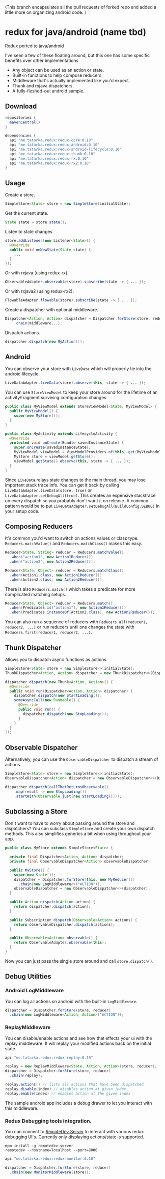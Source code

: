 (This branch encapsulates all the pull requests of forked repo and added a little more on organizing android code. )


# redux for java/android (name tbd)
Redux ported to java/android

I've seen a few of these floating around, but this one has some specific benefits over other
implementations.
* Any object can be used as an action or state.
* Built-in functions to help compose reducers
* Middleware that's actually implemented like you'd expect.
* Thunk and rxjava dispatchers.
* A fully-fleshed-out android sample.

## Download

```groovy
repositories {
  mavenCentral()
}

dependencies {
  api "me.tatarka.redux:redux-core:0.10"
  api "me.tatarka.redux:redux-android:0.10"
  api "me.tatarka.redux:redux-android-lifecycle:0.10"
  api "me.tatarka.redux:redux-thunk:0.10"
  api "me.tatarka.redux:redux-rx:0.10"
  api "me.tatarka.redux:redux-rx2:0.10"
}
```

## Usage

Create a store.
```java
SimpleStore<State> store = new SimpleStore(initialState);
```

Get the current state.
```java
State state = store.state();
```

Listen to state changes.
```java
store.addListener(new Listener<State>() {
  @Override
  public void onNewState(State state) {
    ...
  }
});
```

Or with rxjava (using redux-rx).
```java
ObservableAdapter.observable(store).subscribe(state -> { ... });
```

Or with rxjava2 (using redux-rx2).
```java
FlowableAdapter.flowable(store).subscribe(state -> { ... });
```

Create a dispatcher with optional middleware.
```java
Dispatcher<Action, Action> dispatcher = Dispatcher.forStore(store, reducer)
    .chain(middleware...);
```

Dispatch actions.
```java
dispatcher.dispatch(new MyAction());
```

## Android

You can observe your store with `LiveData` which will properly tie into the android lifecycle.
```java
LiveDataAdapter.liveData(store).observe(this, state -> { ... });
```

You can use `StoreViewModel` to keep your store around for the lifetime of an activity/fragment
surviving configuration changes.
```java
public class MyViewModel extends StoreViewModel<State, MyViewModel> {
  public MyViewModel() {
    super(new MyStore());
  }
}
```

```java
public class MyActivity extends LifecycleActivity {
  @Override
  protected void onCreate(Bundle savedInstanceState) {
    super.onCreate(savedInstanceState);
    MyViewModel viewModel = ViewModelProviders.of(this).get(MyViewModel.class);
    MyStore store = viewModel.getStore();
    viewModel.getState().observe(this, state -> { ... });
  }
}
```

Since `LiveData` relays state changes to the main thread, you may lose important stack trace info.
You can get it back by calling `LiveDataAdapter.liveData(store, true)` or
`LiveDataAdapter.setDebugAll(true)`. This creates an expensive stacktrace on every dispatch so you
probably don't want it on release. A common pattern would be to put
`LiveDataAdapter.setDebugAll(BuildConfig.DEBUG)` in your setup code.

## Composing Reducers

It's common you'd want to switch on actions values or class type. `Reducers.matchValue()` and
`Reducers.matchClass()` makes this easy.
```java
Reducer<State, String> reducer = Reducers.matchValue()
  .when("action1", new Action1Reducer())
  .when("action2", new Action2Reducer());

Reducer<State, Object> reducer = Reducers.matchClass()
  .when(Action1.class, new Action1Reducer())
  .when(Action2.class, new Action2Reducer());
```

There is also `Reducers.match()` which takes a predicate for more complicated matching setups.
```java
Reducer<State, Object> reducer = Reducers.match()
  .when(Predicates.is("action1"), new Action1Reducer())
  .when(Predicates.instanceOf(Action2.class), new Action2Reducer());
```

You can also run a sequence of reducers with `Reducers.all(reducer1, reducer2, ...)` or run reducers
until one changes the state with `Reducers.first(reducer1, reducer2, ...)`.

## Thunk Dispatcher

Allows you to dispatch async functions as actions.

```java
SimpleStore<State> store = new SimpleStore<>(initialState);
ThunkDispatcher<Action, Action> dispatcher = new ThunkDispatcher<>(Dispatcher.forStore(store, reducer));

dispatcher.dispatch(new Thunk<Action, Action>() {
  @Override
  public void run(Dispatcher<Action, Action> dispatcher) {
    dispatcher.dispatch(new StartLoading());
    someAsyncCall(new Runnable() {
      @Override
      public void run() {
        dispatcher.dispatch(new StopLoading());
      }
    }
  }
});
```

## Observable Dispatcher

Alternatively, you can use the `ObservableDispatcher` to dispatch a stream of actions.

```java
SimpleStore<State> store = new SimpleStore<>(initialState);
ObservableDispatcher<Action> dispatcher = new ObservableDispatcher<>(Dispatcher.forStore(store, reducer));

dispatcher.dispatch(callThatReturnsObservable()
    .map(result -> new StopLoading())
    .startWith(Observable.just(new StartLoading())));
```

## Subclassing a Store

Don't want to have to worry about passing around the store and dispatchers? You can subclass
`SimpleStore` and create your own dispatch methods. This also simplifies generics a bit when using
throughout your app.

```java
public class MyStore extends SimpleStore<State> {

  private final Dispatcher<Action, Action> dispatcher;
  private final ObservableDispatcher<Action> observableDispatcher;

  public MyStore() {
    super(new State());
    dispatcher = Dispatcher.forStore(this, new MyReducer())
      .chain(new LogMiddleware<>("ACTION"));
    observableDispatcher = new ObservableDispatcher<>(dispatcher);
  }

  public Action dispatch(Action action) {
    return dispatcher.dispatch(action);
  }

  public Subscription dispatch(Observable<Action> actions) {
    return observableDispatcher.dispatch(actions);
  }

  public Observable<Action> observable() {
    return ObservableAdapter.observable(this);
  }
}
```

Now you can just pass the single store around and call `store.dispatch()`.

## Debug Utilities

### Android LogMiddleware

You can log all actions on android with the built-in `LogMiddleware`.

```java
dispatcher = Dispatcher.forStore(store, reducer)
  .chain(new LogMiddleware<Action, Action>("ACTION"));
```

### ReplayMiddleware

You can disable/enable actions and see how that effects your ui with the replay middleware. It will
replay your modified actions back on the initial state.

```groovy
api "me.tatarka.redux:redux-replay:0.10"
```

```java
replay = new ReplayMiddleware<State, Action, Action>(store, reducer);
dispatcher = Dispatcher.forStore(store, reducer)
  .chain(replay);

replay.actions() // lists all actions that have been dispatched
replay.disable(index) // disables action at given index
replay.enable(index) // enables action at the given index
```

The sample android app includes a debug drawer to let you interact with this middleware.

### Redux Debugging tools integration.

You can connect to [RemoteDev Server](https://github.com/zalmoxisus/remotedev-server) to interact
with various redux debugging UI's. Currently only displaying actions/state is supported.

```
npm install -g remotedev-server
remotedev --hostname=localhost --port=8000
```

```groovy
api "me.tatarka.redux:redux-monitor:0.10"
```

```java
dispatcher = Dispatcher.forStore(store, reducer)
  .chain(new MonitorMiddleware(store));
```

